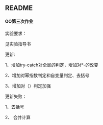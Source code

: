 ## **README**

#### OO第三次作业

实验要求：

见实验指导书

更新:

1、增加try-catch对全局的判定，增加对*-的改变

2、增加对幂指数判定和自变量判定、去括号

3、增加对（）判定加强

更新失败：

1、去括号

2、 合并计算




